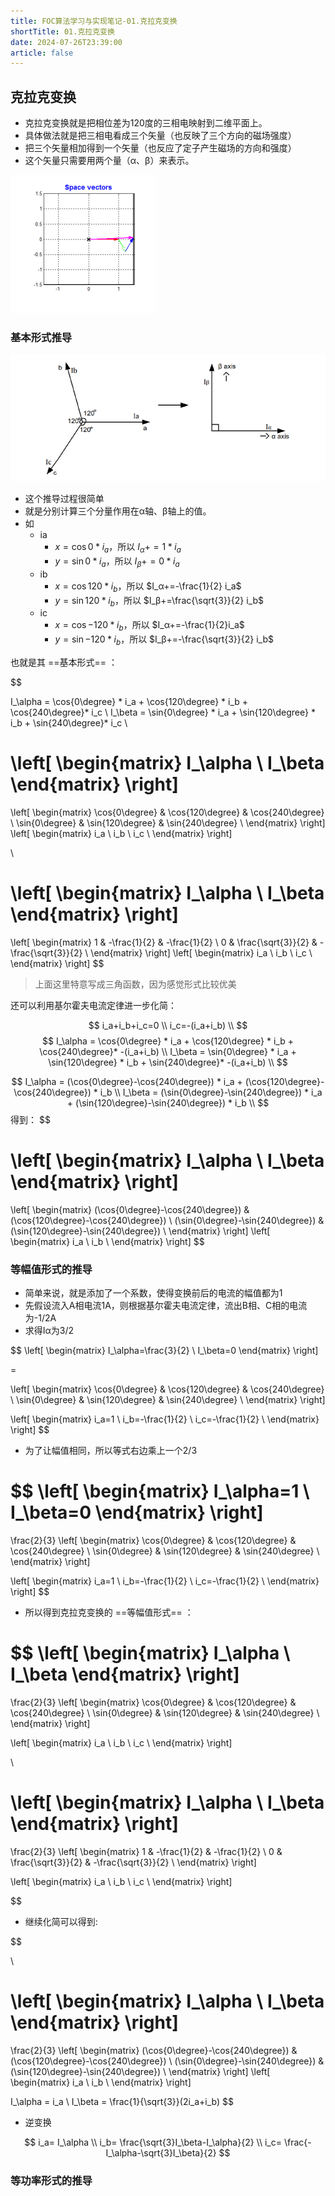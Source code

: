 ```yaml
---
title: FOC算法学习与实现笔记-01.克拉克变换
shortTitle: 01.克拉克变换
date: 2024-07-26T23:39:00
article: false
---
```


## 克拉克变换

- 克拉克变换就是把相位差为120度的三相电映射到二维平面上。
- 具体做法就是把三相电看成三个矢量（也反映了三个方向的磁场强度）
- 把三个矢量相加得到一个矢量（也反应了定子产生磁场的方向和强度）
- 这个矢量只需要用两个量（α、β）来表示。

![Alt text](assets/images/2019070809513621.gif)

### 基本形式推导

![Alt text](assets/images/image-1.png)

- 这个推导过程很简单
- 就是分别计算三个分量作用在α轴、β轴上的值。
- 如
  - ia
    - $x = \cos{0} * i_a$，所以 $I_α+=1 * i_a$
    - $y = \sin{0} * i_a$，所以 $I_β+=0 * i_a$
  - ib
    - $x= \cos{120} * i_b$，所以 $I_α+=-\frac{1}{2} i_a$
    - $y = \sin{120} * i_b$，所以 $I_β+=\frac{\sqrt{3}}{2} i_b$
  - ic
    - $x=\cos{-120} * i_b$，所以 $I_α+=-\frac{1}{2}i_a$
    - $y=\sin{-120} * i_b$，所以 $I_β+=-\frac{\sqrt{3}}{2} i_b$

也就是其 ==基本形式== ：

$$

I_\alpha  = \cos{0\degree} * i_a + \cos{120\degree} * i_b + \cos{240\degree}* i_c  \\
I_\beta   = \sin{0\degree} * i_a + \sin{120\degree} * i_b + \sin{240\degree}* i_c  \\

\left[
    \begin{matrix}
        I_\alpha \\
        I_\beta
    \end{matrix}
\right]
=
\left[
    \begin{matrix}
        \cos{0\degree} & \cos{120\degree} & \cos{240\degree} \\
        \sin{0\degree} & \sin{120\degree} & \sin{240\degree} \\
    \end{matrix}
\right]
\left[
    \begin{matrix}
        i_a \\
        i_b \\
        i_c \\
    \end{matrix}
\right]

\\

\left[
    \begin{matrix}
        I_\alpha \\
        I_\beta
    \end{matrix}
\right]
=
\left[
    \begin{matrix}
        1 & -\frac{1}{2} & -\frac{1}{2} \\
        0 & \frac{\sqrt{3}}{2} & -\frac{\sqrt{3}}{2} \\
    \end{matrix}
\right]
\left[
    \begin{matrix}
        i_a \\
        i_b \\
        i_c \\
    \end{matrix}
\right]
$$
> 上面这里特意写成三角函数，因为感觉形式比较优美

还可以利用基尔霍夫电流定律进一步化简：

$$
i_a+i_b+i_c=0 \\
i_c=-(i_a+i_b) \\
$$
$$
I_\alpha  = \cos{0\degree} * i_a + \cos{120\degree} * i_b + \cos{240\degree}* -(i_a+i_b)  \\
I_\beta   = \sin{0\degree} * i_a + \sin{120\degree} * i_b + \sin{240\degree}* -(i_a+i_b)  \\
$$

$$
I_\alpha  = (\cos{0\degree}-\cos{240\degree}) * i_a + (\cos{120\degree}-\cos{240\degree}) * i_b  \\
I_\beta   = (\sin{0\degree}-\sin{240\degree}) * i_a + (\sin{120\degree}-\sin{240\degree}) * i_b  \\
$$
得到：
$$

\left[
    \begin{matrix}
        I_\alpha \\
        I_\beta
    \end{matrix}
\right]
=
\left[
    \begin{matrix}
         (\cos{0\degree}-\cos{240\degree}) & (\cos{120\degree}-\cos{240\degree}) \\
        (\sin{0\degree}-\sin{240\degree}) & (\sin{120\degree}-\sin{240\degree}) \\
    \end{matrix}
\right]
\left[
    \begin{matrix}
        i_a \\
        i_b \\
    \end{matrix}
\right]
$$

### 等幅值形式的推导

- 简单来说，就是添加了一个系数，使得变换前后的电流的幅值都为1
- 先假设流入A相电流1A，则根据基尔霍夫电流定律，流出B相、C相的电流为-1/2A
- 求得Iα为3/2

$$
\left[
    \begin{matrix}
        I_\alpha=\frac{3}{2} \\
        I_\beta=0
    \end{matrix}
\right]

=

\left[
    \begin{matrix}
        \cos{0\degree} & \cos{120\degree} & \cos{240\degree} \\
        \sin{0\degree} & \sin{120\degree} & \sin{240\degree} \\
    \end{matrix}
\right]

\left[
    \begin{matrix}
        i_a=1 \\
        i_b=-\frac{1}{2} \\
        i_c=-\frac{1}{2} \\
    \end{matrix}
\right]
$$

- 为了让幅值相同，所以等式右边乘上一个2/3

$$
\left[
    \begin{matrix}
        I_\alpha=1 \\
        I_\beta=0
    \end{matrix}
\right]
=
\frac{2}{3}
\left[
    \begin{matrix}
        \cos{0\degree} & \cos{120\degree} & \cos{240\degree} \\
        \sin{0\degree} & \sin{120\degree} & \sin{240\degree} \\
    \end{matrix}
\right]

\left[
    \begin{matrix}
        i_a=1 \\
        i_b=-\frac{1}{2} \\
        i_c=-\frac{1}{2} \\
    \end{matrix}
\right]
$$

- 所以得到克拉克变换的 ==等幅值形式== ：

$$
\left[
    \begin{matrix}
        I_\alpha \\
        I_\beta
    \end{matrix}
\right]
=
\frac{2}{3}
\left[
    \begin{matrix}
        \cos{0\degree} & \cos{120\degree} & \cos{240\degree} \\
        \sin{0\degree} & \sin{120\degree} & \sin{240\degree} \\
    \end{matrix}
\right]

\left[
    \begin{matrix}
        i_a \\
        i_b \\
        i_c \\
    \end{matrix}
\right]

\\

\left[
    \begin{matrix}
        I_\alpha \\
        I_\beta
    \end{matrix}
\right]
=
\frac{2}{3}
\left[
    \begin{matrix}
        1 & -\frac{1}{2} & -\frac{1}{2} \\
        0 & \frac{\sqrt{3}}{2} & -\frac{\sqrt{3}}{2} \\
    \end{matrix}
\right]

\left[
    \begin{matrix}
        i_a \\
        i_b \\
        i_c \\
    \end{matrix}
\right]

$$

- 继续化简可以得到:

$$

\\

\left[
    \begin{matrix}
        I_\alpha \\
        I_\beta
    \end{matrix}
\right]
=
\frac{2}{3}
\left[
    \begin{matrix}
         (\cos{0\degree}-\cos{240\degree}) & (\cos{120\degree}-\cos{240\degree}) \\
        (\sin{0\degree}-\sin{240\degree}) & (\sin{120\degree}-\sin{240\degree}) \\
    \end{matrix}
\right]
\left[
    \begin{matrix}
        i_a \\
        i_b \\
    \end{matrix}
\right]

$$
$$
I_\alpha = i_a \\
I_\beta = \frac{1}{\sqrt{3}}(2i_a+i_b)
$$

- 逆变换

$$
i_a= I_\alpha \\
i_b= \frac{\sqrt{3}I_\beta-I_\alpha}{2} \\
i_c= \frac{-I_\alpha-\sqrt{3}I_\beta}{2}
$$

### 等功率形式的推导
